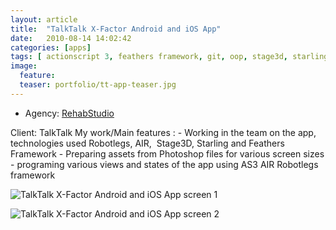 ```yaml
---
layout: article
title:  "TalkTalk X-Factor Android and iOS App"
date:   2010-08-14 14:02:42
categories: [apps]
tags: [ actionscript 3, feathers framework, git, oop, stage3d, starling]
image:
  feature:
  teaser: portfolio/tt-app-teaser.jpg
---
```


- Agency: [RehabStudio](http://www.rehabstudio.com/)  

Client: TalkTalk 
My work/Main features : 
    - Working in the team on the app, technologies used Robotlegs, AIR,  Stage3D, Starling and Feathers Framework
    - Preparing assets from Photoshop files for various screen sizes
    - programing various views and states of the app using AS3 AIR Robotlegs framework

![TalkTalk X-Factor Android and iOS App screen 1]({{site.baseurl}}/images/portfolio/tt-app-1.jpg "TalkTalk X-Factor Android and iOS App screen 1")

![TalkTalk X-Factor Android and iOS App screen 2]({{site.baseurl}}/images/portfolio/tt-app-2.jpg "TalkTalk X-Factor Android and iOS App screen 2")
